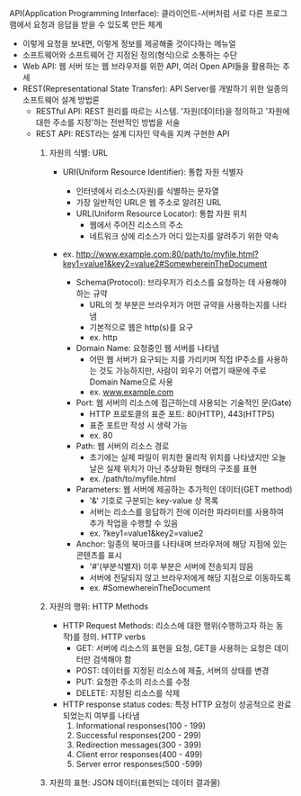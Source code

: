 API(Application Programming Interface): 클라이언트-서버처럼 서로 다른 프로그램에서 요청과 응답을 받을 수 있도록 만든 체계
- 이렇게 요청을 보내면, 이렇게 정보를 제공해줄 것이다하는 메뉴얼
- 소프트웨어와 소프트웨어 간 지정된 정의(형식)으로 소통하는 수단
- Web API: 웹 서버 또는 웹 브라우저를 위한 API, 여러 Open API들을 활용하는 추세
- REST(Representational State Transfer): API Server를 개발하기 위한 일종의 소프트웨어 설계 방법론
    - RESTful API: REST 원리를 따르는 시스템. '자원(데이터)을 정의하고 '자원에 대한 주소를 지정'하는 전반적인 방법을 서술
    - REST API: REST라는 설계 디자인 약속을 지켜 구현한 API
        1. 자원의 식별: URL
            - URI(Uniform Resource Identifier): 통합 자원 식별자
                - 인터넷에서 리소스(자원)를 식별하는 문자열
                - 가장 일반적인 URL은 웹 주소로 알려진 URL
                - URL(Uniform Resource Locator): 통합 자원 위치
                    - 웹에서 주어진 리소스의 주소
                    - 네트워크 상에 리소스가 어디 있는지를 알려주기 위한 약속

            - ex. http://www.example.com:80/path/to/myfile.html?key1=value1&key2=value2#SomewhereinTheDocument
                - Schema(Protocol): 브라우저가 리소스를 요청하는 데 사용해야 하는 규약
                    - URL의 첫 부분은 브라우저가 어떤 규약을 사용하는지를 나타냄
                    - 기본적으로 웹은 http(s)를 요구
                    - ex. http
                - Domain Name: 요청중인 웹 서버를 나타냄
                    - 어떤 웹 서버가 요구되는 지를 가리키며 직접 IP주소를 사용하는 것도 가능하지만, 사람이 외우기 어렵기 때문에 주로 Domain Name으로 사용
                    - ex. www.example.com
                - Port: 웹 서버의 리소스에 접근하는데 사용되는 기술적인 문(Gate)
                    - HTTP 프로토콜의 표준 포트: 80(HTTP), 443(HTTPS)
                    - 표준 포트만 작성 시 생략 가능
                    - ex. 80
                - Path: 웹 서버의 리소스 경로
                    - 초기에는 실제 파일이 위치한 물리적 위치를 나타냈지만 오늘날은 실제 위치가 아닌 추상화된 형태의 구조를 표현
                    - ex. /path/to/myfile.html
                - Parameters: 웹 서버에 제공하는 추가적인 데이터(GET method)
                    - '&' 기호로 구분되는 key-value 상 목록
                    - 서버는 리소스를 응답하기 전에 이러한 파라미터를 사용하여 추가 작업을 수행할 수 있음
                    - ex. ?key1=value1&key2=value2
                - Anchor: 일종의 북마크를 나타내며 브라우저에 해당 지점에 있는 콘텐츠를 표시
                    - '#'(부분식별자) 이후 부분은 서버에 전송되지 않음
                    - 서버에 전달되지 않고 브라우저에게 해당 지점으로 이동하도록
                    - ex. #SomewhereinTheDocument
        2. 자원의 행위: HTTP Methods
            - HTTP Request Methods: 리소스에 대한 행위(수행하고자 하는 동작)를 정의. HTTP verbs
                - GET: 서버에 리소스의 표현을 요청, GET을 사용하는 요청은 데이터만 검색해야 함
                - POST: 데이터를 지정된 리소스에 제출, 서버의 상태를 변경
                - PUT: 요청한 주소의 리소스를 수정
                - DELETE: 지정된 리소스를 삭제
            - HTTP response status codes: 특정 HTTP 요청이 성공적으로 완료되었는지 여부를 나타냄
                1. Informational responses(100 - 199)
                2. Successful responses(200 - 299)
                3. Redirection messages(300 - 399)
                4. Client error responses(400 - 499)
                5. Server error responses(500 -599)
            
        3. 자원의 표현: JSON 데이터(표현되는 데이터 결과물)